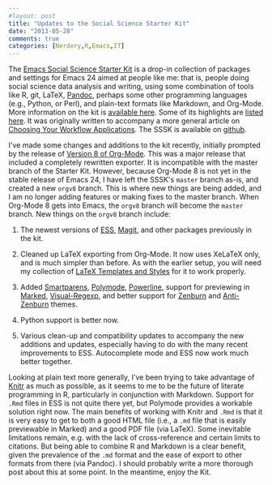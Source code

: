 ```yaml
---
#layout: post
title: "Updates to the Social Science Starter Kit"
date: "2013-05-28"
comments: true
categories: [Nerdery,R,Emacs,IT]
---
```


The [Emacs Social Science Starter Kit](https://kieranhealy.org/resources/emacs-starter-kit.html) is a drop-in collection of packages and settings for Emacs 24 aimed at people like me: that is, people doing social science data analysis and writing, using some combination of tools like R, git, LaTeX, [Pandoc](http://johnmacfarlane.net/pandoc/), perhaps some other programming languages (e.g., Python, or Perl), and plain-text formats like Markdown, and Org-Mode. More information on the kit is [available here](https://kieranhealy.org/resources/emacs-starter-kit.html). Some of its highlights are [listed here](https://kieranhealy.org/blog/archives/2013/02/25/ten-things-the-emacs-social-science-starter-kit-gives-you/). It was originally written to accompany a more general article on [Choosing Your Workflow Applications](workflow-apps.pdf). The SSSK is available on [github](http://github.com/kjhealy/emacs-starter-kit).

I've made some changes and additions to the kit recently, initially prompted by the release of [Version 8 of Org-Mode](http://orgmode.org/Changes.html). This was a major release that included a completely rewritten exporter. It is incompatible with the master branch of the Starter Kit. However, because Org-Mode 8 is not yet in the stable release of Emacs 24, I have left the SSSK's `master` branch as-is, and created a new `orgv8` branch. This is where new things are being added, and I am no longer adding features or making fixes to the master branch. When Org-Mode 8 gets into Emacs, the `orgv8` branch will become the `master` branch. New things on the `orgv8` branch include:

1. The newest versions of [ESS](http://ess.r-project.org), [Magit](https://github.com/magit/magit), and other packages previously in the kit.

2. Cleaned up LaTeX exporting from Org-Mode. It now uses XeLaTeX only, and is much simpler than before. As with the earlier setup, you will need my collection of [LaTeX Templates and Styles](https://kieranhealy.org/resources/) for it to work properly.

3. Added [Smartparens](https://github.com/Fuco1/smartparens), [Polymode](https://github.com/vitoshka/polymode), [Powerline](https://github.com/milkypostman/powerline), support for previewing in [Marked](http://markedapp.com), [Visual-Regexp](https://github.com/benma/visual-regexp.el), and better support for [Zenburn](https://github.com/bbatsov/zenburn-emacs) and [Anti-Zenburn](https://github.com/m00natic/anti-zenburn-theme) themes.

4. Python support is better now. 

5. Various clean-up and compatibility updates to accompany the new additions and updates, especially having to do with the many recent improvements to ESS. Autocomplete mode and ESS now work much better together. 


Looking at plain text more generally, I've been trying to take advantage of [Knitr](http://yihui.name/knitr/) as much as possible, as it seems to me to be the future of literate programming in R, particularly in conjunction with Markdown. Support for `.Rmd` files in ESS is not quite there yet, but Polymode provides a workable solution right now. The main benefits of working with Knitr and `.Rmd` is that it is very easy to get to both a good HTML file (i.e., a `.md` file that is easily previewable in Marked) and a good PDF file (via LaTeX). Some inevitable limitations remain, e.g. with the lack of cross-reference and certain limits to citations. But being able to combine R and Markdown is a clear benefit, given the prevalence of the `.md` format and the ease of export to other formats from there (via Pandoc). I should probably write a more thorough post about this at some point. In the meantime, enjoy the Kit.
